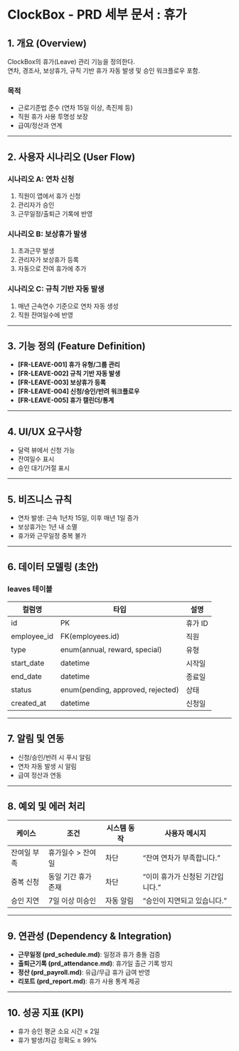 # ClockBox - PRD 세부 문서 : 휴가

## 1. 개요 (Overview)
ClockBox의 휴가(Leave) 관리 기능을 정의한다.  
연차, 경조사, 보상휴가, 규칙 기반 휴가 자동 발생 및 승인 워크플로우 포함.

### 목적
- 근로기준법 준수 (연차 15일 이상, 촉진제 등)
- 직원 휴가 사용 투명성 보장
- 급여/정산과 연계

---

## 2. 사용자 시나리오 (User Flow)
### 시나리오 A: 연차 신청
1. 직원이 앱에서 휴가 신청
2. 관리자가 승인
3. 근무일정/출퇴근 기록에 반영

### 시나리오 B: 보상휴가 발생
1. 초과근무 발생
2. 관리자가 보상휴가 등록
3. 자동으로 잔여 휴가에 추가

### 시나리오 C: 규칙 기반 자동 발생
1. 매년 근속연수 기준으로 연차 자동 생성
2. 직원 잔여일수에 반영

---

## 3. 기능 정의 (Feature Definition)
- **[FR-LEAVE-001] 휴가 유형/그룹 관리**
- **[FR-LEAVE-002] 규칙 기반 자동 발생**
- **[FR-LEAVE-003] 보상휴가 등록**
- **[FR-LEAVE-004] 신청/승인/반려 워크플로우**
- **[FR-LEAVE-005] 휴가 캘린더/통계**

---

## 4. UI/UX 요구사항
- 달력 뷰에서 신청 가능
- 잔여일수 표시
- 승인 대기/거절 표시

---

## 5. 비즈니스 규칙
- 연차 발생: 근속 1년차 15일, 이후 매년 1일 증가
- 보상휴가는 1년 내 소멸
- 휴가와 근무일정 중복 불가

---

## 6. 데이터 모델링 (초안)
### leaves 테이블
| 컬럼명 | 타입 | 설명 |
|--------|------|------|
| id | PK | 휴가 ID |
| employee_id | FK(employees.id) | 직원 |
| type | enum(annual, reward, special) | 유형 |
| start_date | datetime | 시작일 |
| end_date | datetime | 종료일 |
| status | enum(pending, approved, rejected) | 상태 |
| created_at | datetime | 신청일 |

---

## 7. 알림 및 연동
- 신청/승인/반려 시 푸시 알림
- 연차 자동 발생 시 알림
- 급여 정산과 연동

---

## 8. 예외 및 에러 처리
| 케이스 | 조건 | 시스템 동작 | 사용자 메시지 |
|--------|------|------------|--------------|
| 잔여일 부족 | 휴가일수 > 잔여일 | 차단 | “잔여 연차가 부족합니다.” |
| 중복 신청 | 동일 기간 휴가 존재 | 차단 | “이미 휴가가 신청된 기간입니다.” |
| 승인 지연 | 7일 이상 미승인 | 자동 알림 | “승인이 지연되고 있습니다.” |

---

## 9. 연관성 (Dependency & Integration)
- **근무일정 (prd_schedule.md)**: 일정과 휴가 충돌 검증
- **출퇴근기록 (prd_attendance.md)**: 휴가일 출근 기록 방지
- **정산 (prd_payroll.md)**: 유급/무급 휴가 급여 반영
- **리포트 (prd_report.md)**: 휴가 사용 통계 제공

---

## 10. 성공 지표 (KPI)
- 휴가 승인 평균 소요 시간 ≤ 2일
- 휴가 발생/차감 정확도 ≥ 99%
